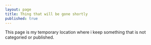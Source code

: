 ```yaml
---
layout: page
title: Thing that will be gone shortly
published: true
---
```


This page is my temporary location where i keep something that is not categoried or published.


